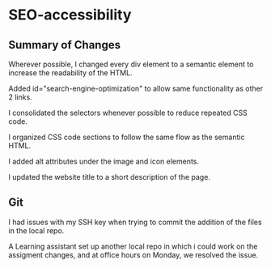 # SEO-accessibility

## Summary of Changes
Wherever possible, I changed every div element to a semantic element to increase the readability of the HTML.  

Added id="search-engine-optimization" to allow same functionality as other 2 links.

I consolidated the selectors whenever possible to reduce repeated CSS code.

I organized CSS code sections to follow the same flow as the semantic HTML.

I added alt attributes under the image and icon elements.

I updated the website title to a short description of the page.

## Git 
I had issues with my SSH key when trying to commit the addition of the files in the local repo.

A Learning assistant set up another local repo in which i could work on the assigment changes, and at office hours on Monday, we resolved the issue.


